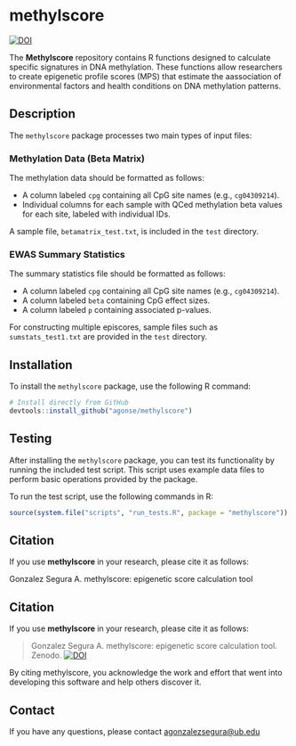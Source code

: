 # methylscore


[![DOI](https://zenodo.org/badge/DOI/10.5281/zenodo.14652220.svg)](https://doi.org/10.5281/zenodo.14652220)


The **Methylscore** repository contains R functions designed to calculate specific signatures in DNA methylation. These functions allow researchers to create epigenetic profile scores (MPS) that estimate the aassociation of environmental factors and health conditions on DNA methylation patterns.

## Description

The `methylscore` package processes two main types of input files:

### Methylation Data (Beta Matrix)

The methylation data should be formatted as follows:

- A column labeled `cpg` containing all CpG site names (e.g., `cg04309214`).
- Individual columns for each sample with QCed methylation beta values for each site, labeled with individual IDs.

A sample file, `betamatrix_test.txt`, is included in the `test` directory.

### EWAS Summary Statistics

The summary statistics file should be formatted as follows:

- A column labeled `cpg` containing all CpG site names (e.g., `cg04309214`).
- A column labeled `beta` containing CpG effect sizes.
- A column labeled `p` containing associated p-values.

For constructing multiple episcores, sample files such as `sumstats_test1.txt` are provided in the `test` directory.

## Installation

To install the `methylscore` package, use the following R command:

```r
# Install directly from GitHub
devtools::install_github("agonse/methylscore")
```

## Testing

After installing the `methylscore` package, you can test its functionality by running the included test script. This script uses example data files to perform basic operations provided by the package.

To run the test script, use the following commands in R:

```r
source(system.file("scripts", "run_tests.R", package = "methylscore"))
```

## Citation
If you use **methylscore** in your research, please cite it as follows:

Gonzalez Segura A. methylscore: epigenetic score calculation tool
## Citation
If you use **methylscore** in your research, please cite it as follows:

> Gonzalez Segura A. methylscore: epigenetic score calculation tool. Zenodo. [![DOI](https://zenodo.org/badge/DOI/10.5281/zenodo.14652220.svg)](https://doi.org/10.5281/zenodo.14652220)

By citing methylscore, you acknowledge the work and effort that went into developing this software and help others discover it.

## Contact
If you have any questions, please contact agonzalezsegura@ub.edu
